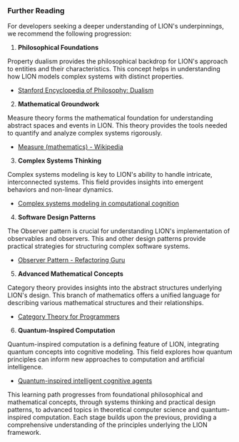 ### Further Reading

For developers seeking a deeper understanding of LION's underpinnings, we recommend the following progression:

1. **Philosophical Foundations**

Property dualism provides the philosophical backdrop for LION's approach to entities and their characteristics. This concept helps in understanding how LION models complex systems with distinct properties.

- [Stanford Encyclopedia of Philosophy: Dualism](https://plato.stanford.edu/entries/dualism/#HisDua)

2. **Mathematical Groundwork**

Measure theory forms the mathematical foundation for understanding abstract spaces and events in LION. This theory provides the tools needed to quantify and analyze complex systems rigorously.

- [Measure (mathematics) - Wikipedia](https://en.wikipedia.org/wiki/Measure_(mathematics))

3. **Complex Systems Thinking**

Complex systems modeling is key to LION's ability to handle intricate, interconnected systems. This field provides insights into emergent behaviors and non-linear dynamics.

- [Complex systems modeling in computational cognition](https://www.frontiersin.org/articles/10.3389/fcpxs.2023.1080801/full)

4. **Software Design Patterns**

The Observer pattern is crucial for understanding LION's implementation of observables and observers. This and other design patterns provide practical strategies for structuring complex software systems.

- [Observer Pattern - Refactoring Guru](https://refactoring.guru/design-patterns/observer)

5. **Advanced Mathematical Concepts**

Category theory provides insights into the abstract structures underlying LION's design. This branch of mathematics offers a unified language for describing various mathematical structures and their relationships.

- [Category Theory for Programmers](https://bartoszmilewski.com/2014/10/28/category-theory-for-programmers-the-preface/)

6. **Quantum-Inspired Computation**

Quantum-inspired computation is a defining feature of LION, integrating quantum concepts into cognitive modeling. This field explores how quantum principles can inform new approaches to computation and artificial intelligence.

- [Quantum-inspired intelligent cognitive agents](https://www.frontiersin.org/articles/10.3389/fams.2022.909873/full)

This learning path progresses from foundational philosophical and mathematical concepts, through systems thinking and practical design patterns, to advanced topics in theoretical computer science and quantum-inspired computation. Each stage builds upon the previous, providing a comprehensive understanding of the principles underlying the LION framework.
